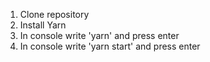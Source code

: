 1. Clone repository
2. Install Yarn
3. In console write 'yarn' and press enter
3. In console write 'yarn start' and press enter